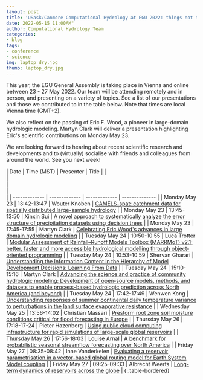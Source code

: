 ```yaml
---
layout: post
title: 'USask/Canmore Computational Hydrology at EGU 2022: things not to miss!'
date: 2022-05-15 11:00AM"
author: Computational Hydrology Team
categories:
- blog
tags:
- conference
- science
img: laptop_dry.jpg
thumb: laptop_dry.jpg
---
```

This year, the EGU General Assembly is taking place in Vienna and online between 23 - 27 May 2022. Our team will be attending remotely and in person, and presenting on a variety of topics. See a list of our presentations and those we contributed to in the table below. Note that times are local Vienna time (GMT+2).

We also reflect on the passing of Eric F. Wood, a pioneer in large-domain hydrologic modeling. Martyn Clark will deliver a presentation highlighting Eric's scientific contributions on Monday May 23.

We are looking forward to hearing about recent scientific research and developments and to (virtually) socialise with friends and colleagues from around the world. See you next week!

| Date           | Time (MST)     |  Presenter     |  Title         |
|<img width=500/>|<img width=500/>|<img width=500/>|<img width=500/>|
| -------------  | -------------  | -------------  | -------------- |
| Monday May 23  | 13:42-13:47 | Wouter Knoben | [CAMELS-spat: catchment data for spatially distributed large-sample hydrology](https://meetingorganizer.copernicus.org/EGU22/EGU22-6609.html) |
| Monday May 23 | 13:45-13:50 | Xinxin Sui | [A novel approach to systematically analyze the error structure of precipitation datasets using decision trees](https://meetingorganizer.copernicus.org/EGU22/EGU22-13345.html) |
| Monday May 23  | 17:45-17:55 | Martyn Clark | [Celebrating Eric Wood's advances in large domain hydrologic modeling](https://meetingorganizer.copernicus.org/EGU22/EGU22-5238.html) |
| Tuesday May 24 | 10:50-10:55 | Luca Trotter | [Modular Assessment of Rainfall–Runoff Models Toolbox (MARRMoT) v2.1: better, faster and more accessible hydrological modelling through object-oriented programming](https://meetingorganizer.copernicus.org/EGU22/EGU22-6849.html) |
| Tuesday May 24 | 10:53-10:59 | Shervan Gharari | [Understanding the Information Content in the Hierarchy of Model Development Decisions: Learning From Data](https://meetingorganizer.copernicus.org/EGU22/EGU22-6761.html) |
| Tuesday May 24 | 15:10-15:16 | Martyn Clark | [Advancing the science and practice of community hydrologic modeling: Development of open-source models, methods, and datasets to enable process-based hydrologic prediction across North America (and beyond)](https://meetingorganizer.copernicus.org/EGU22/EGU22-8451.html) |
| Tuesday May 24 | 17:42-17:49 | Wenwen Kong | [Understanding responses of summer continental daily temperature variance to perturbations in the land surface evaporative resistance](https://meetingorganizer.copernicus.org/EGU22/EGU22-10991.html) |
| Wednesday May 25 | 13:56-14:02 | Christian Massari | [Prestorm root zone soil moisture conditions critical for flood forecasting in Europe](https://meetingorganizer.copernicus.org/EGU22/EGU22-1830.html) |
| Thursday May 26 | 17:18-17-24 | Pieter Hazenberg | [Using public cloud computing infrastructure for rapid simulations of large-scale global reservoirs](https://meetingorganizer.copernicus.org/EGU22/EGU22-10394.html) |
| Thursday May 26 | 17:56-18:03 | Louise Arnal | [A benchmark for probabilistic seasonal streamflow forecasting over North America](https://meetingorganizer.copernicus.org/EGU22/EGU22-6280.html) |
| Friday May 27 | 08:35-08:42 | Inne Vanderkelen | [Evaluating a reservoir parametrisation in a vector-based global routing model for Earth System Model coupling](https://meetingorganizer.copernicus.org/EGU22/EGU22-834.html) | 
| Friday May 27 | 09:25-09:33 | Albrecht Weerts | [Long-term dynamics of reservoirs across the globe](https://meetingorganizer.copernicus.org/EGU22/EGU22-10411.html) |
{:.table-bordered}
